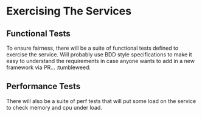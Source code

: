 # Exercising The Services
## Functional Tests
To ensure fairness, there will be a suite of functional tests defined to exercise the
service. Will probably use BDD style specifications to make it easy to understand the
requirements in case anyone wants to add in a new framework via PR... :tumbleweed:

## Performance Tests
There will also be a suite of perf tests that will put some load on the service to 
check memory and cpu under load.
